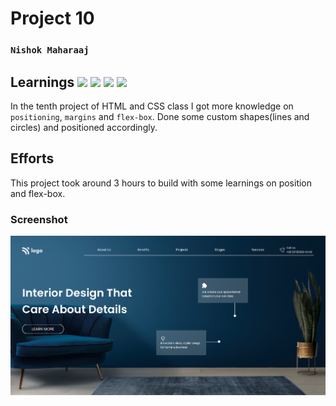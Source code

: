 # Project 10

### `Nishok Maharaaj`

## Learnings ![](https://img.shields.io/badge/Language-HTML-orange) ![](https://img.shields.io/badge/Language-CSS-green) ![](https://img.shields.io/badge/CSS-Position-yellow) ![](https://img.shields.io/badge/CSS-Flexbox-blue)

In the tenth project of HTML and CSS class I got more knowledge on `positioning`, `margins` and `flex-box`. Done some custom shapes(lines and circles) and positioned accordingly.

## Efforts

This project took around 3 hours to build with some learnings on position and flex-box.

### Screenshot

![Project 10](./output10.png)
